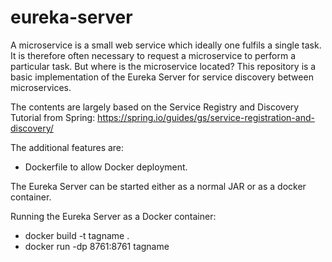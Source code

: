 # eureka-server

A microservice is a small web service which ideally one fulfils a single task. It is therefore often necessary to request a microservice to perform a particular task. But where is the microservice located? This repository is a basic implementation of the Eureka Server for service discovery between microservices.

The contents are largely based on the Service Registry and Discovery Tutorial from Spring:  https://spring.io/guides/gs/service-registration-and-discovery/

The additional features are:
* Dockerfile to allow Docker deployment.

The Eureka Server can be started either as a normal JAR or as a docker container.

Running the Eureka Server as a Docker container:
* docker build -t tagname .
* docker run -dp 8761:8761 tagname
